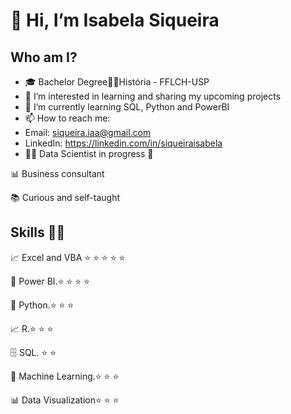 # **👋 Hi, I’m Isabela Siqueira**
###

## Who am I?
- 🎓 Bachelor Degree👩‍🎓História - FFLCH-USP
- 👀 I’m interested in learning and sharing my upcoming projects
- 🌱 I’m currently learning SQL, Python and PowerBI
- 📫 How to reach me:
- Email: siqueira.iaa@gmail.com
- LinkedIn: https://linkedin.com/in/siqueiraisabela
- 👩‍💻 Data Scientist in progress 🥰

📊 Business consultant

📚 Curious and self-taught

## Skills 👩‍💻
📈 Excel and VBA  ⭐ ⭐ ⭐ ⭐ ⭐

🧮 Power BI.⭐ ⭐ ⭐ ⭐

🐍 Python.⭐ ⭐ ⭐

📈 R.⭐ ⭐ ⭐

🗄 SQL. ⭐ ⭐ 

🔮 Machine Learning.⭐ ⭐ ⭐

📊 Data Visualization⭐ ⭐ ⭐

<!---
siqueiraiaa/siqueiraiaa is a ✨ special ✨ repository because its `README.md` (this file) appears on your GitHub profile.
You can click the Preview link to take a look at your changes.
--->
